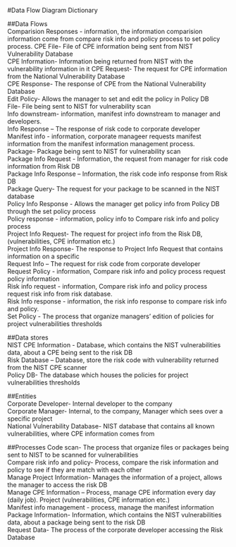 #Data Flow Diagram Dictionary

##Data Flows<br>
Comparision Responses - information, the information comparision information come from compare risk info and policy process to set policy process. 
CPE File- File of CPE information being sent from NIST Vulnerability Database <br>
CPE Information- Information being returned from NIST with the vulnerability information in it
CPE Request- The request for CPE information from the National Vulnerability Database <br>
CPE Response- The response of CPE from the National Vulnerability Database <br>
Edit Policy- Allows the manager to set and edit the policy in Policy DB <br>
File- File being sent to NIST for vulnerability scan <br>
Info downstream- information, manifest info downstream to manager and developers.<br> 
Info Response – The response of risk code to corporate developer <br>
Manifest info - information, corporate manageer requests manifest information from the manifest information management process.<br>
Package- Package being sent to NIST for vulnerability scan <br> 
Package Info Request - Information, the request from manager for risk code information from Risk DB<br> 
Package Info Response – Information, the risk code info response from Risk DB <br>
Package Query- The request for your package to be scanned in the NIST database <br>
Policy Info Response - Allows the manager get policy info from Policy DB through the set policy process <br>
Policy response - information, policy info to Compare risk info and policy process <br>
Project Info Request- The request for project info from the Risk DB, (vulnerabilities, CPE information etc.) <br>
Project Info Response- The response to Project Info Request that contains information on a specific <br>
Request Info – The request for risk code from corporate developer <br>
Request Policy - information, Compare risk info and policy process request policy information <br>
Risk info request - information, Compare risk info and policy process request risk info from risk database. <br>
Risk Info response - information, the risk info response to compare risk info and policy. <br>
Set Policy - The process that organize managers’ edition of policies for project vulnerabilities thresholds <br>

##Data stores <br>
NIST CPE Information - Database, which contains the NIST vulnerabilities data, about a CPE being sent to the risk DB <br>
Risk Database – Database, store the risk code with vulnerability returned from the NIST CPE scanner <br>
Policy DB- The database which houses the policies for project vulnerabilities thresholds <br>

##Entities<br>
Corporate Developer- Internal developer to the company <br>
Corporate Manager- Internal, to the company, Manager which sees over a specific project <br>
National Vulnerability Database- NIST database that contains all known vulnerabilities, where CPE information comes from <br>

##Processes
Code scan- The process that organize files or packages being sent to NIST to be scanned for vulnerabilities <br>
Compare risk info and policy- Process, compare the risk information and policy to see if they are match with each other<br>
Manage Project Information- Manages the information of a project, allows the manager to access the risk DB <br>
Manage CPE Information – Process, manage CPE information every day (daily job). 
Project (vulnerabilities, CPE information etc.) <br>
Manifest info management - process, manage the manifest information <br>
Package Information- Information, which contains the NIST vulnerabilities data, about a package being sent to the risk DB <br>
Request Data- The process of the corporate developer accessing the Risk Database <br>




